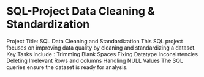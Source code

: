 # SQL-Project Data Cleaning & Standardization
Project Title: SQL Data Cleaning and Standardization This SQL project focuses on improving data quality by cleaning and standardizing a dataset. Key Tasks include : Trimming Blank Spaces Fixing Datatype Inconsistencies Deleting Irrelevant Rows and columns Handling NULL Values The SQL queries ensure the dataset is ready for analysis.
